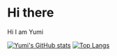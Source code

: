 # Hi there
Hi I am Yumi

[![Yumi's GitHub stats](https://github-readme-stats.vercel.app/api?username=YumiKimbara&theme=react&show_icons=true)](https://github.com/YumiKimbara/github-readme-stats)
[![Top Langs](https://github-readme-stats.vercel.app/api/top-langs/?username=YumiKimbara&theme=react&show_icons=true&layout=compact)](https://github.com/YumiKimbara/github-readme-stats)
